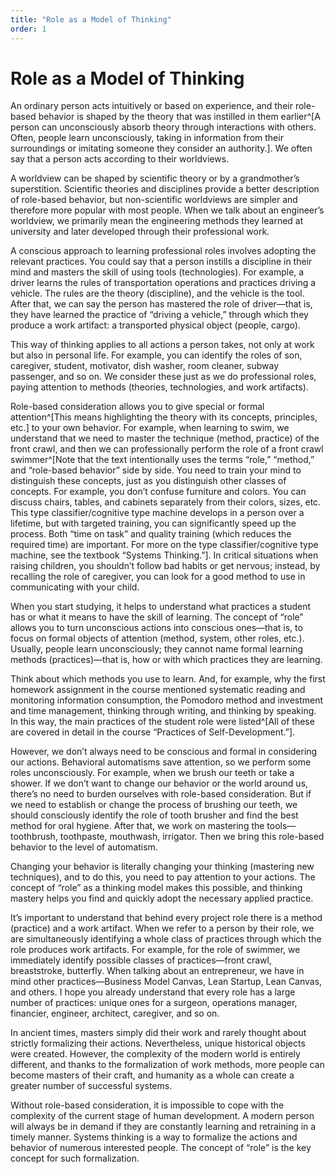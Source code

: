 ```yaml
---
title: "Role as a Model of Thinking"
order: 1
---
```


# Role as a Model of Thinking

An ordinary person acts intuitively or based on experience, and their role-based behavior is shaped by the theory that was instilled in them earlier^[A person can unconsciously absorb theory through interactions with others. Often, people learn unconsciously, taking in information from their surroundings or imitating someone they consider an authority.]. We often say that a person acts according to their worldviews.

A worldview can be shaped by scientific theory or by a grandmother’s superstition. Scientific theories and disciplines provide a better description of role-based behavior, but non-scientific worldviews are simpler and therefore more popular with most people. When we talk about an engineer’s worldview, we primarily mean the engineering methods they learned at university and later developed through their professional work.

A conscious approach to learning professional roles involves adopting the relevant practices. You could say that a person instills a discipline in their mind and masters the skill of using tools (technologies). For example, a driver learns the rules of transportation operations and practices driving a vehicle. The rules are the theory (discipline), and the vehicle is the tool. After that, we can say the person has mastered the role of driver—that is, they have learned the practice of “driving a vehicle,” through which they produce a work artifact: a transported physical object (people, cargo).

This way of thinking applies to all actions a person takes, not only at work but also in personal life. For example, you can identify the roles of son, caregiver, student, motivator, dish washer, room cleaner, subway passenger, and so on. We consider these just as we do professional roles, paying attention to methods (theories, technologies, and work artifacts).

Role-based consideration allows you to give special or formal attention^[This means highlighting the theory with its concepts, principles, etc.] to your own behavior. For example, when learning to swim, we understand that we need to master the technique (method, practice) of the front crawl, and then we can professionally perform the role of a front crawl swimmer^[Note that the text intentionally uses the terms “role,” “method,” and “role-based behavior” side by side. You need to train your mind to distinguish these concepts, just as you distinguish other classes of concepts. For example, you don’t confuse furniture and colors. You can discuss chairs, tables, and cabinets separately from their colors, sizes, etc. This type classifier/cognitive type machine develops in a person over a lifetime, but with targeted training, you can significantly speed up the process. Both “time on task” and quality training (which reduces the required time) are important. For more on the type classifier/cognitive type machine, see the textbook “Systems Thinking.”]. In critical situations when raising children, you shouldn’t follow bad habits or get nervous; instead, by recalling the role of caregiver, you can look for a good method to use in communicating with your child.

When you start studying, it helps to understand what practices a student has or what it means to have the skill of learning. The concept of “role” allows you to turn unconscious actions into conscious ones—that is, to focus on formal objects of attention (method, system, other roles, etc.). Usually, people learn unconsciously; they cannot name formal learning methods (practices)—that is, how or with which practices they are learning.

Think about which methods you use to learn. And, for example, why the first homework assignment in the course mentioned systematic reading and monitoring information consumption, the Pomodoro method and investment and time management, thinking through writing, and thinking by speaking. In this way, the main practices of the student role were listed^[All of these are covered in detail in the course “Practices of Self-Development.”].

However, we don’t always need to be conscious and formal in considering our actions. Behavioral automatisms save attention, so we perform some roles unconsciously. For example, when we brush our teeth or take a shower. If we don’t want to change our behavior or the world around us, there’s no need to burden ourselves with role-based consideration. But if we need to establish or change the process of brushing our teeth, we should consciously identify the role of tooth brusher and find the best method for oral hygiene. After that, we work on mastering the tools—toothbrush, toothpaste, mouthwash, irrigator. Then we bring this role-based behavior to the level of automatism.

Changing your behavior is literally changing your thinking (mastering new techniques), and to do this, you need to pay attention to your actions. The concept of “role” as a thinking model makes this possible, and thinking mastery helps you find and quickly adopt the necessary applied practice.

It’s important to understand that behind every project role there is a method (practice) and a work artifact. When we refer to a person by their role, we are simultaneously identifying a whole class of practices through which the role produces work artifacts. For example, for the role of swimmer, we immediately identify possible classes of practices—front crawl, breaststroke, butterfly. When talking about an entrepreneur, we have in mind other practices—Business Model Canvas, Lean Startup, Lean Canvas, and others. I hope you already understand that every role has a large number of practices: unique ones for a surgeon, operations manager, financier, engineer, architect, caregiver, and so on.

In ancient times, masters simply did their work and rarely thought about strictly formalizing their actions. Nevertheless, unique historical objects were created. However, the complexity of the modern world is entirely different, and thanks to the formalization of work methods, more people can become masters of their craft, and humanity as a whole can create a greater number of successful systems.

Without role-based consideration, it is impossible to cope with the complexity of the current stage of human development. A modern person will always be in demand if they are constantly learning and retraining in a timely manner. Systems thinking is a way to formalize the actions and behavior of numerous interested people. The concept of “role” is the key concept for such formalization.